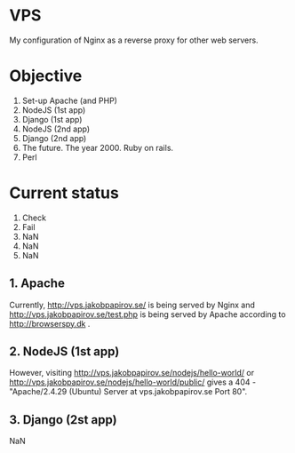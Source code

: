 # VPS
My configuration of Nginx as a reverse proxy for other web servers.

# Objective
1. Set-up Apache (and PHP)
2. NodeJS (1st app)
3. Django (1st app)
4. NodeJS (2nd app)
5. Django (2nd app)
6. The future. The year 2000. Ruby on rails.
7. Perl

# Current status
1. Check
2. Fail
3. NaN
4. NaN
5. NaN

## 1. Apache
Currently, http://vps.jakobpapirov.se/ is being served by Nginx and http://vps.jakobpapirov.se/test.php is being served by Apache according to http://browserspy.dk .

## 2. NodeJS (1st app)
However, visiting http://vps.jakobpapirov.se/nodejs/hello-world/ or http://vps.jakobpapirov.se/nodejs/hello-world/public/ gives a 404 - "Apache/2.4.29 (Ubuntu) Server at vps.jakobpapirov.se Port 80".

## 3. Django (2st app)
NaN
